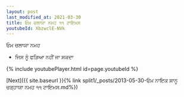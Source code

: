 ```yaml
---
layout: post
last_modified_at: 2021-03-30
title: ਓਮ ਚਲਾਯਾ ਨਮਹ ੧੧ ਟਾਇਮਸ
youtubeId: XbzwclE-NVk
---
```

 
 
 ਓਮ ਚਲਾਯਾ ਨਮਹ  
 
 -  ਜਿਸ ਨੂੰ ਫੜਿਆ ਨਹੀਂ ਜਾ ਸਕਦਾ 
 
  
 
  
 
 
 
 
 
 


{% include youtubePlayer.html id=page.youtubeId %}
 
[Next]({{ site.baseurl }}{% link  split1/_posts/2013-05-30-ਓਮ ਨਾਇਕ ਸਾਨੂ ਚੜ੍ਹਾਯਾ ਨਮਹ ੧੧ ਟਾਇਮਸ.md%})
 
